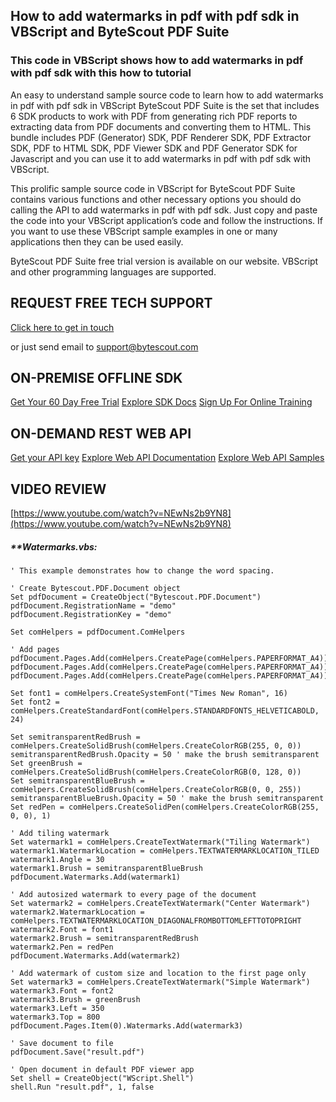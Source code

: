 ## How to add watermarks in pdf with pdf sdk in VBScript and ByteScout PDF Suite

### This code in VBScript shows how to add watermarks in pdf with pdf sdk with this how to tutorial

An easy to understand sample source code to learn how to add watermarks in pdf with pdf sdk in VBScript ByteScout PDF Suite is the set that includes 6 SDK products to work with PDF from generating rich PDF reports to extracting data from PDF documents and converting them to HTML. This bundle includes PDF (Generator) SDK, PDF Renderer SDK, PDF Extractor SDK, PDF to HTML SDK, PDF Viewer SDK and PDF Generator SDK for Javascript and you can use it to add watermarks in pdf with pdf sdk with VBScript.

This prolific sample source code in VBScript for ByteScout PDF Suite contains various functions and other necessary options you should do calling the API to add watermarks in pdf with pdf sdk. Just copy and paste the code into your VBScript application’s code and follow the instructions. If you want to use these VBScript sample examples in one or many applications then they can be used easily.

ByteScout PDF Suite free trial version is available on our website. VBScript and other programming languages are supported.

## REQUEST FREE TECH SUPPORT

[Click here to get in touch](https://bytescout.zendesk.com/hc/en-us/requests/new?subject=ByteScout%20PDF%20Suite%20Question)

or just send email to [support@bytescout.com](mailto:support@bytescout.com?subject=ByteScout%20PDF%20Suite%20Question) 

## ON-PREMISE OFFLINE SDK 

[Get Your 60 Day Free Trial](https://bytescout.com/download/web-installer?utm_source=github-readme)
[Explore SDK Docs](https://bytescout.com/documentation/index.html?utm_source=github-readme)
[Sign Up For Online Training](https://academy.bytescout.com/)


## ON-DEMAND REST WEB API

[Get your API key](https://pdf.co/documentation/api?utm_source=github-readme)
[Explore Web API Documentation](https://pdf.co/documentation/api?utm_source=github-readme)
[Explore Web API Samples](https://github.com/bytescout/ByteScout-SDK-SourceCode/tree/master/PDF.co%20Web%20API)

## VIDEO REVIEW

[https://www.youtube.com/watch?v=NEwNs2b9YN8](https://www.youtube.com/watch?v=NEwNs2b9YN8)




<!-- code block begin -->

##### ****Watermarks.vbs:**
    
```
' This example demonstrates how to change the word spacing.

' Create Bytescout.PDF.Document object
Set pdfDocument = CreateObject("Bytescout.PDF.Document")
pdfDocument.RegistrationName = "demo"
pdfDocument.RegistrationKey = "demo"

Set comHelpers = pdfDocument.ComHelpers

' Add pages
pdfDocument.Pages.Add(comHelpers.CreatePage(comHelpers.PAPERFORMAT_A4))
pdfDocument.Pages.Add(comHelpers.CreatePage(comHelpers.PAPERFORMAT_A4))
pdfDocument.Pages.Add(comHelpers.CreatePage(comHelpers.PAPERFORMAT_A4))

Set font1 = comHelpers.CreateSystemFont("Times New Roman", 16)
Set font2 = comHelpers.CreateStandardFont(comHelpers.STANDARDFONTS_HELVETICABOLD, 24)

Set semitransparentRedBrush = comHelpers.CreateSolidBrush(comHelpers.CreateColorRGB(255, 0, 0))
semitransparentRedBrush.Opacity = 50 ' make the brush semitransparent
Set greenBrush = comHelpers.CreateSolidBrush(comHelpers.CreateColorRGB(0, 128, 0))
Set semitransparentBlueBrush = comHelpers.CreateSolidBrush(comHelpers.CreateColorRGB(0, 0, 255))
semitransparentBlueBrush.Opacity = 50 ' make the brush semitransparent
Set redPen = comHelpers.CreateSolidPen(comHelpers.CreateColorRGB(255, 0, 0), 1)

' Add tiling watermark
Set watermark1 = comHelpers.CreateTextWatermark("Tiling Watermark")
watermark1.WatermarkLocation = comHelpers.TEXTWATERMARKLOCATION_TILED
watermark1.Angle = 30
watermark1.Brush = semitransparentBlueBrush
pdfDocument.Watermarks.Add(watermark1)

' Add autosized watermark to every page of the document
Set watermark2 = comHelpers.CreateTextWatermark("Center Watermark")
watermark2.WatermarkLocation = comHelpers.TEXTWATERMARKLOCATION_DIAGONALFROMBOTTOMLEFTTOTOPRIGHT
watermark2.Font = font1
watermark2.Brush = semitransparentRedBrush
watermark2.Pen = redPen
pdfDocument.Watermarks.Add(watermark2)

' Add watermark of custom size and location to the first page only
Set watermark3 = comHelpers.CreateTextWatermark("Simple Watermark")
watermark3.Font = font2
watermark3.Brush = greenBrush
watermark3.Left = 350
watermark3.Top = 800
pdfDocument.Pages.Item(0).Watermarks.Add(watermark3)

' Save document to file
pdfDocument.Save("result.pdf")

' Open document in default PDF viewer app
Set shell = CreateObject("WScript.Shell")
shell.Run "result.pdf", 1, false

```

<!-- code block end -->